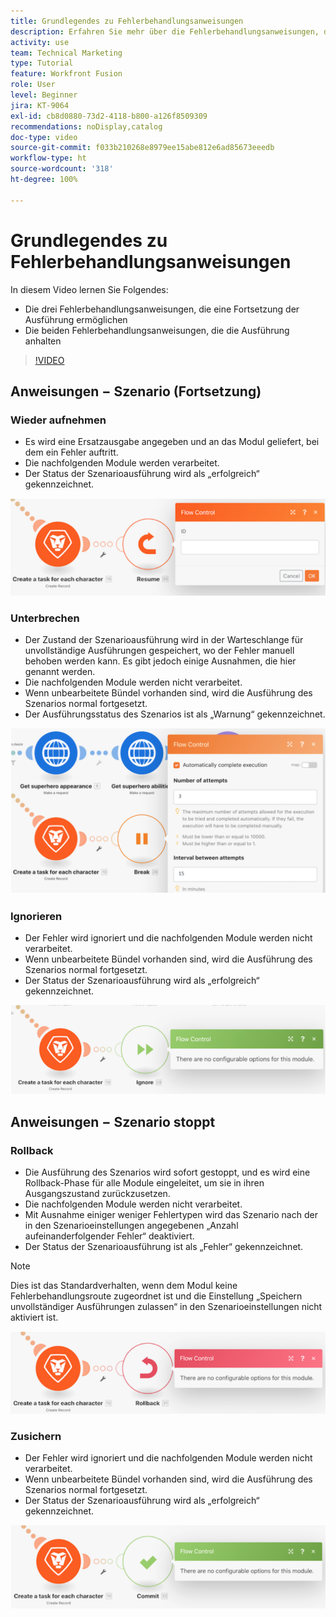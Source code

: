 ```yaml
---
title: Grundlegendes zu Fehlerbehandlungsanweisungen
description: Erfahren Sie mehr über die Fehlerbehandlungsanweisungen, die eine Fortsetzung der Ausführung in [!DNL Adobe Workfront Fusion]ermöglichen, und diejenigen, die die Ausführung anhalten.
activity: use
team: Technical Marketing
type: Tutorial
feature: Workfront Fusion
role: User
level: Beginner
jira: KT-9064
exl-id: cb8d0880-73d2-4118-b800-a126f8509309
recommendations: noDisplay,catalog
doc-type: video
source-git-commit: f033b210268e8979ee15abe812e6ad85673eeedb
workflow-type: ht
source-wordcount: '318'
ht-degree: 100%

---
```


# Grundlegendes zu Fehlerbehandlungsanweisungen

In diesem Video lernen Sie Folgendes:

* Die drei Fehlerbehandlungsanweisungen, die eine Fortsetzung der Ausführung ermöglichen
* Die beiden Fehlerbehandlungsanweisungen, die die Ausführung anhalten

>[!VIDEO](https://video.tv.adobe.com/v/335305/?quality=12&learn=on)

## Anweisungen − Szenario (Fortsetzung)

### Wieder aufnehmen

* Es wird eine Ersatzausgabe angegeben und an das Modul geliefert, bei dem ein Fehler auftritt.
* Die nachfolgenden Module werden verarbeitet.
* Der Status der Szenarioausführung wird als „erfolgreich“ gekennzeichnet.

![Ein Bild einer Anweisung „Wieder aufnehmen“](assets/troubleshooting-and-error-handling-2.png)

### Unterbrechen

* Der Zustand der Szenarioausführung wird in der Warteschlange für unvollständige Ausführungen gespeichert, wo der Fehler manuell behoben werden kann. Es gibt jedoch einige Ausnahmen, die hier genannt werden.
* Die nachfolgenden Module werden nicht verarbeitet.
* Wenn unbearbeitete Bündel vorhanden sind, wird die Ausführung des Szenarios normal fortgesetzt.
* Der Ausführungsstatus des Szenarios ist als „Warnung“ gekennzeichnet.

![Ein Bild einer Anweisung „Unterbrechen“](assets/troubleshooting-and-error-handling-3.png)

### Ignorieren

* Der Fehler wird ignoriert und die nachfolgenden Module werden nicht verarbeitet.
* Wenn unbearbeitete Bündel vorhanden sind, wird die Ausführung des Szenarios normal fortgesetzt.
* Der Status der Szenarioausführung wird als „erfolgreich“ gekennzeichnet.

![Ein Bild einer Anweisung „Ignorieren“](assets/troubleshooting-and-error-handling-4.png)

## Anweisungen − Szenario stoppt

### Rollback

* Die Ausführung des Szenarios wird sofort gestoppt, und es wird eine Rollback-Phase für alle Module eingeleitet, um sie in ihren Ausgangszustand zurückzusetzen.
* Die nachfolgenden Module werden nicht verarbeitet.
* Mit Ausnahme einiger weniger Fehlertypen wird das Szenario nach der in den Szenarioeinstellungen angegebenen „Anzahl aufeinanderfolgender Fehler“ deaktiviert.
* Der Status der Szenarioausführung ist als „Fehler“ gekennzeichnet.

>[!NOTE]
>
>Dies ist das Standardverhalten, wenn dem Modul keine Fehlerbehandlungsroute zugeordnet ist und die Einstellung „Speichern unvollständiger Ausführungen zulassen“ in den Szenarioeinstellungen nicht aktiviert ist.

![Ein Bild einer Rollback-Anweisung](assets/troubleshooting-and-error-handling-5.png)

### Zusichern

* Der Fehler wird ignoriert und die nachfolgenden Module werden nicht verarbeitet.
* Wenn unbearbeitete Bündel vorhanden sind, wird die Ausführung des Szenarios normal fortgesetzt.
* Der Status der Szenarioausführung wird als „erfolgreich“ gekennzeichnet.

![Ein Bild einer Commit-Anweisung](assets/troubleshooting-and-error-handling-6.png)
